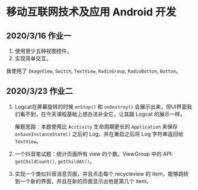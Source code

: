 # 移动互联网技术及应用 Android 开发

## 2020/3/16 作业一

1. 使用至少五种视图控件。
2. 实现简单交互。

我使用了 `ImageView`, `Switch`, `TextView`, `RadioGroup`, `RadioButton`, `Button`。

## 2020/3/23 作业二

1. Logcat在屏幕旋转的时候 `onStop()` 和 `onDestroy()` 会展示出来，但UI界面我们看不到，在今天课程基础上想办法补全它，让其跟 Logcat 的展示一样。

	解题思路：本题使用比 `Acitivity` 生命周期更长的 `Application` 来保存 `onSaveInstanceState()` 之后的 Log，并在重启之后将 Log 字符串返回给 `TextView`。

2. 一个抖音笔试题：统计页面所有 view 的个数。ViewGroup 中的 API: `getChildCount()`, `getChildAt()`。
3. 实现一个类似抖音消息页面，并且点击每个 recycleview 的 item，能够跳转到一个新的界面，并且在新的页面显示出他是第几个 item。